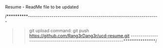 Resume - ReadMe file to be updated




/**********-------------------------------------------------------------------
>> git upload command: git push https://github.com/Rang3rDang3r/ucd-resume.git
--------------------------------------------------------------***************/